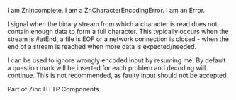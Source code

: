 I am ZnIncomplete.
I am a ZnCharacterEncodingError.
I am an Error.

I signal when the binary stream from which a character is read does not contain enough data to form a full character. This typically occurs when the stream is #atEnd, a file is EOF or a network connection is closed - when the end of a stream is reached when more data is expected/needed.

I can be used to ignore wrongly encoded input by resuming me. By default a question mark will be inserted for each problem and decoding will continue. This is not recommended, as faulty input should not be accepted.

Part of Zinc HTTP Components